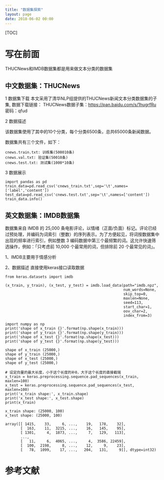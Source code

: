 ```yaml
---
title: "数据集探索"
layout: page
date: 2018-06-02 00:00
---
```

[TOC]

# 写在前面
THUCNews和IMDB数据集都是用来做文本分类的数据集

## 中文数据集：THUCNews
1 数据集下载
本文采用了清华NLP组提供的THUCNews新闻文本分类数据集的子集, 数据下载链接：
THUCNews数据子集：https://pan.baidu.com/s/1hugrfRu 密码：qfud

2 数据描述

该数据集使用了其中的10个分类，每个分类6500条，总共65000条新闻数据。

数据集共有三个文件，如下：
```
cnews.train.txt: 训练集(500010条)
cnews.val.txt: 验证集(50010条)
cnews.test.txt: 测试集(1000*10条)
```
3 数据展示
```
import pandas as pd
train_data=pd.read_csv('cnews_train.txt',sep='\t',names=['label','content'])
test_data=pd.read_csv('cnews.test.txt',sep='\t',names=['content'])
train_data.info()
```


## 英文数据集：IMDB数据集
数据集来自 IMDB 的 25,000 条电影评论，以情绪（正面/负面）标记。评论已经过预处理，并编码为词索引（整数）的序列表示。为了方便起见，将词按数据集中出现的频率进行索引，例如整数 3 编码数据中第三个最频繁的词。这允许快速筛选操作，例如：「只考虑前 10,000 个最常用的词，但排除前 20 个最常见的词」。

1、IMDB主要用于情感分析

2、数据描述
直接使用keras接口读取数据
```
from keras.datasets import imdb

(x_train, y_train), (x_test, y_test) = imdb.load_data(path="imdb.npz",
                                                      num_words=None,
                                                      skip_top=0,
                                                      maxlen=None,
                                                      seed=113,
                                                      start_char=1,
                                                      oov_char=2,
                                                      index_from=3)
```

```
import numpy as np
print('shape of x_train {}'.format(np.shape(x_train)))
print('shape of y_train {}'.format(np.shape(y_train)))
print('shape of x_test {}'.format(np.shape(x_test)))
print('shape of y_test {}'.format(np.shape(y_test)))
```
```
shape of x_train (25000,)
shape of y_train (25000,)
shape of x_test (25000,)
shape of y_test (25000,)
```

```
# 设定向量的最大长度，小于这个长度的补0，大于这个长度的直接截端
x_train = keras.preprocessing.sequence.pad_sequences(x_train, maxlen=100)
x_test = keras.preprocessing.sequence.pad_sequences(x_test, maxlen=100)
print('x_train shape:', x_train.shape)
print('x_test shape:', x_test.shape)
print(x_train)
```

```
x_train shape: (25000, 100)
x_test shape: (25000, 100)

array([[ 1415,    33,     6, ...,    19,   178,    32],
       [  163,    11,  3215, ...,    16,   145,    95],
       [ 1301,     4,  1873, ...,     7,   129,   113],
       ...,
       [   11,     6,  4065, ...,     4,  3586, 22459],
       [  100,  2198,     8, ...,    12,     9,    23],
       [   78,  1099,    17, ...,   204,   131,     9]], dtype=int32)

```


# 参考文献